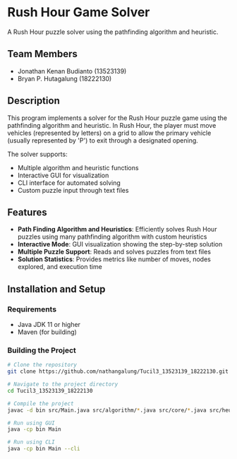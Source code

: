 # Rush Hour Game Solver

A Rush Hour puzzle solver using the pathfinding algorithm and heuristic.

## Team Members
- Jonathan Kenan Budianto (13523139)
- Bryan P. Hutagalung (18222130)

## Description

This program implements a solver for the Rush Hour puzzle game using the pathfinding algorithm and heuristic. In Rush Hour, the player must move vehicles (represented by letters) on a grid to allow the primary vehicle (usually represented by 'P') to exit through a designated opening.

The solver supports:
- Multiple algorithm and heuristic functions
- Interactive GUI for visualization
- CLI interface for automated solving
- Custom puzzle input through text files

## Features

- **Path Finding Algorithm and Heuristics**: Efficiently solves Rush Hour puzzles using many pathfinding algorithm with custom heuristics
- **Interactive Mode**: GUI visualization showing the step-by-step solution
- **Multiple Puzzle Support**: Reads and solves puzzles from text files
- **Solution Statistics**: Provides metrics like number of moves, nodes explored, and execution time

## Installation and Setup

### Requirements
- Java JDK 11 or higher
- Maven (for building)

### Building the Project
```bash
# Clone the repository
git clone https://github.com/nathangalung/Tucil3_13523139_18222130.git

# Navigate to the project directory
cd Tucil3_13523139_18222130

# Compile the project
javac -d bin src/Main.java src/algorithm/*.java src/core/*.java src/heuristic/*.java src/ui/*.java

# Run using GUI
java -cp bin Main

# Run using CLI
java -cp bin Main --cli
